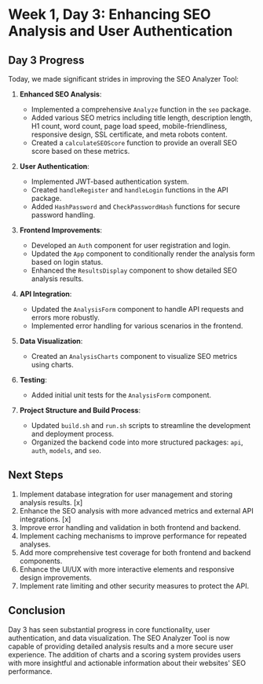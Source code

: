 # Week 1, Day 3: Enhancing SEO Analysis and User Authentication

## Day 3 Progress

Today, we made significant strides in improving the SEO Analyzer Tool:

1. **Enhanced SEO Analysis**:
   - Implemented a comprehensive `Analyze` function in the `seo` package.
   - Added various SEO metrics including title length, description length, H1 count, word count, page load speed, mobile-friendliness, responsive design, SSL certificate, and meta robots content.
   - Created a `calculateSEOScore` function to provide an overall SEO score based on these metrics.

2. **User Authentication**:
   - Implemented JWT-based authentication system.
   - Created `handleRegister` and `handleLogin` functions in the API package.
   - Added `HashPassword` and `CheckPasswordHash` functions for secure password handling.

3. **Frontend Improvements**:
   - Developed an `Auth` component for user registration and login.
   - Updated the `App` component to conditionally render the analysis form based on login status.
   - Enhanced the `ResultsDisplay` component to show detailed SEO analysis results.

4. **API Integration**:
   - Updated the `AnalysisForm` component to handle API requests and errors more robustly.
   - Implemented error handling for various scenarios in the frontend.

5. **Data Visualization**:
   - Created an `AnalysisCharts` component to visualize SEO metrics using charts.

6. **Testing**:
   - Added initial unit tests for the `AnalysisForm` component.

7. **Project Structure and Build Process**:
   - Updated `build.sh` and `run.sh` scripts to streamline the development and deployment process.
   - Organized the backend code into more structured packages: `api`, `auth`, `models`, and `seo`.

## Next Steps

1. Implement database integration for user management and storing analysis results. [x]
2. Enhance the SEO analysis with more advanced metrics and external API integrations. [x]
3. Improve error handling and validation in both frontend and backend.
4. Implement caching mechanisms to improve performance for repeated analyses.
5. Add more comprehensive test coverage for both frontend and backend components.
6. Enhance the UI/UX with more interactive elements and responsive design improvements.
7. Implement rate limiting and other security measures to protect the API.

## Conclusion

Day 3 has seen substantial progress in core functionality, user authentication, and data visualization. The SEO Analyzer Tool is now capable of providing detailed analysis results and a more secure user experience. The addition of charts and a scoring system provides users with more insightful and actionable information about their websites' SEO performance.
